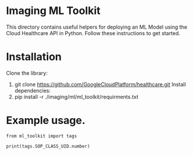 # Imaging ML Toolkit

This directory contains useful helpers for deploying an ML Model using the Cloud Healthcare API in Python. Follow these instructions to get started.


# Installation
Clone the library:
1. git clone https://github.com/GoogleCloudPlatform/healthcare.git
Install dependencies:
2. pip install -r ./imaging/ml/ml_toolkit/requirments.txt


# Example usage.

```
from ml_toolkit import tags

print(tags.SOP_CLASS_UID.number)
```
